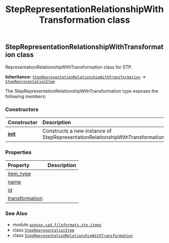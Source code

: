 ﻿---
title: StepRepresentationRelationshipWithTransformation class
second_title: Aspose.CAD for Python via .NET API References
description: 
type: docs
weight: 610
url: /python-net/aspose.cad.fileformats.stp.items/steprepresentationrelationshipwithtransformation/
is_root: false
---

## StepRepresentationRelationshipWithTransformation class

RepresentationRelationshipWithTransformation class for STP.



**Inheritance:** [`StepRepresentationRelationshipWithTransformation`](/cad/python-net/aspose.cad.fileformats.stp.items/steprepresentationrelationshipwithtransformation) → 
[`StepRepresentationItem`](/cad/python-net/aspose.cad.fileformats.stp.items/steprepresentationitem)



The StepRepresentationRelationshipWithTransformation type exposes the following members:

### Constructors
| Constructor | Description |
| :- | :- |
| [__init__](/cad/python-net/aspose.cad.fileformats.stp.items/steprepresentationrelationshipwithtransformation/__init__/#) | Constructs a new instance of StepRepresentationRelationshipWithTransformation |


### Properties
| Property | Description |
| :- | :- |
| [item_type](/cad/python-net/aspose.cad.fileformats.stp.items/steprepresentationrelationshipwithtransformation/item_type) |  |
| [name](/cad/python-net/aspose.cad.fileformats.stp.items/steprepresentationrelationshipwithtransformation/name) |  |
| [id](/cad/python-net/aspose.cad.fileformats.stp.items/steprepresentationrelationshipwithtransformation/id) |  |
| [transformation](/cad/python-net/aspose.cad.fileformats.stp.items/steprepresentationrelationshipwithtransformation/transformation) |  |



### See Also
* module [`aspose.cad.fileformats.stp.items`](..)
* class [`StepRepresentationItem`](/cad/python-net/aspose.cad.fileformats.stp.items/steprepresentationitem)
* class [`StepRepresentationRelationshipWithTransformation`](/cad/python-net/aspose.cad.fileformats.stp.items/steprepresentationrelationshipwithtransformation)
